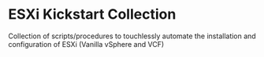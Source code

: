 # ESXi Kickstart Collection
Collection of scripts/procedures to touchlessly automate the installation and configuration of ESXi (Vanilla vSphere and VCF)
